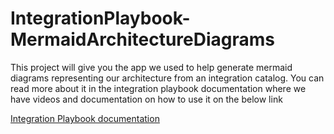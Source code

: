 # IntegrationPlaybook-MermaidArchitectureDiagrams

This project will give you the app we used to help generate mermaid diagrams representing our architecture from an integration catalog.  You can read more about it in the integration playbook documentation where we have videos and documentation on how to use it on the below link

[Integration Playbook documentation](https://www.integration-playbook.io/docs/mermaid-architecture-diagram-tool)

